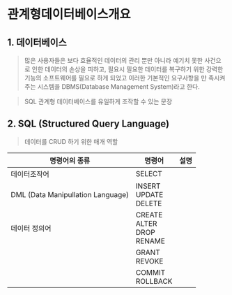 # 관계형데이터베이스개요

## 1. 데이터베이스

> 많은 사용자들은 보다 효율적인 데이터의 관리 뿐만 아니라 예기치 못한 사건으로 인한 데이터의 손상을 피하고, 필요시 필요한 데이터를 복구하기 위한 강력한 기능의 소프트웨어를 필요로 하게 되었고 이러한 기본적인 요구사항을 만 족시켜주는 시스템을 DBMS(Database Management System)라고 한다.

> SQL 관계형 데이터베이스를 유일하게 조작할 수 있는 문장

## 2. SQL (Structured Query Language)

> 데이터를 CRUD 하기 위한 매개 역할

| 명령어의 종류                     | 명령어                                  | 설명 |
| --------------------------------- | --------------------------------------- | ---- |
| 데이터조작어                      | SELECT                                  |      |
| DML (Data Manipullation Language) | INSERT<br />UPDATE<br />DELETE          |      |
| 데이터 정의어<br />               | CREATE<br />ALTER<br />DROP<br />RENAME |      |
|                                   | GRANT<br />REVOKE                       |      |
|                                   | COMMIT<br />ROLLBACK                    |      |

